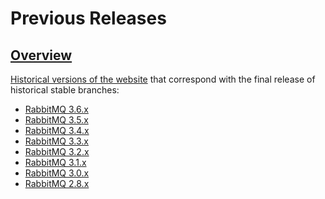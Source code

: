 <!--
Copyright (c) 2007-2020 VMware, Inc. or its affiliates.

All rights reserved. This program and the accompanying materials
are made available under the terms of the under the Apache License,
Version 2.0 (the "License”); you may not use this file except in compliance
with the License. You may obtain a copy of the License at

https://www.apache.org/licenses/LICENSE-2.0

Unless required by applicable law or agreed to in writing, software
distributed under the License is distributed on an "AS IS" BASIS,
WITHOUT WARRANTIES OR CONDITIONS OF ANY KIND, either express or implied.
See the License for the specific language governing permissions and
limitations under the License.
-->

# Previous Releases

## <a id="overview" class="anchor" href="#overview">Overview</a>

[Historical versions of the website](http://previous.rabbitmq.com) that correspond with the final release of historical stable branches:

 * [RabbitMQ 3.6.x](http://previous.rabbitmq.com/v3_6_x/documentation.html)
 * [RabbitMQ 3.5.x](http://previous.rabbitmq.com/v3_5_7/documentation.html)
 * [RabbitMQ 3.4.x](http://previous.rabbitmq.com/v3_4_x/documentation.html)
 * [RabbitMQ 3.3.x](http://previous.rabbitmq.com/v3_3_x/documentation.html)
 * [RabbitMQ 3.2.x](http://previous.rabbitmq.com/v3_2_x/documentation.html)
 * [RabbitMQ 3.1.x](http://previous.rabbitmq.com/v3_1_x/documentation.html)
 * [RabbitMQ 3.0.x](http://previous.rabbitmq.com/v3_0_x/documentation.html)
 * [RabbitMQ 2.8.x](http://previous.rabbitmq.com/v2_8_x/documentation.html)
